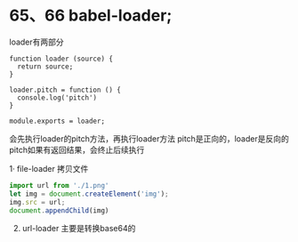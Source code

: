 # 65、66 babel-loader;

loader有两部分
```
function loader (source) {
  return source;
}

loader.pitch = function () {
  console.log('pitch')
}

module.exports = loader;
```
会先执行loader的pitch方法，再执行loader方法
pitch是正向的，loader是反向的
pitch如果有返回结果，会终止后续执行


1· file-loader 拷贝文件
```js
import url from './1.png'
let img = document.createElement('img');
img.src = url;
document.appendChild(img)
```
2. url-loader 主要是转换base64的
